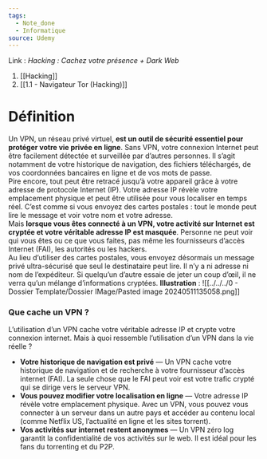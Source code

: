 ```yaml
---
tags:
  - Note_done
  - Informatique
source: Udemy
---
```


Link :
_Hacking : Cachez votre présence + Dark Web_
1. [[Hacking]]
2. [[1.1 - Navigateur Tor (Hacking)]]

# Définition
Un VPN, un réseau privé virtuel, **est un outil de sécurité essentiel pour protéger votre vie privée en ligne**. Sans VPN, votre connexion Internet peut être facilement détectée et surveillée par d’autres personnes. Il s’agit notamment de votre historique de navigation, des fichiers téléchargés, de vos coordonnées bancaires en ligne et de vos mots de passe.
\
Pire encore, tout peut être retracé jusqu’à votre appareil grâce à votre adresse de protocole Internet (IP). Votre adresse IP révèle votre emplacement physique et peut être utilisée pour vous localiser en temps réel. C’est comme si vous envoyez des cartes postales : tout le monde peut lire le message et voir votre nom et votre adresse.
\
Mais **lorsque vous êtes connecté à un VPN, votre activité sur Internet est cryptée et votre véritable adresse IP est masquée**. Personne ne peut voir qui vous êtes ou ce que vous faites, pas même les fournisseurs d’accès Internet (FAI), les autorités ou les hackers.
\
Au lieu d’utiliser des cartes postales, vous envoyez désormais un message privé ultra-sécurisé que seul le destinataire peut lire. Il n’y a ni adresse ni nom de l’expéditeur. Si quelqu’un d’autre essaie de jeter un coup d’œil, il ne verra qu’un mélange d’informations cryptées.
**Illustration** : ![[../../../0 - Dossier Template/Dossier IMage/Pasted image 20240511135058.png]]
### Que cache un VPN ?
L’utilisation d’un VPN cache votre véritable adresse IP et crypte votre connexion internet. Mais à quoi ressemble l’utilisation d’un VPN dans la vie réelle ?

- **Votre historique de navigation est privé** — Un VPN cache votre historique de navigation et de recherche à votre fournisseur d’accès internet (FAI). La seule chose que le FAI peut voir est votre trafic crypté qui se dirige vers le serveur VPN.
- **Vous pouvez modifier votre localisation en ligne** — Votre adresse IP révèle votre emplacement physique. Avec un VPN, vous pouvez vous connecter à un serveur dans un autre pays et accéder au contenu local (comme Netflix US, l’actualité en ligne et les sites torrent).
- **Vos activités sur internet restent anonymes** — Un VPN zéro log garantit la confidentialité de vos activités sur le web. Il est idéal pour les fans du torrenting et du P2P.

